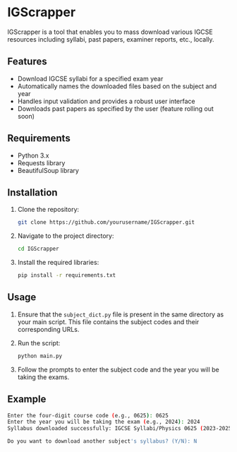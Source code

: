 # IGScrapper

IGScrapper is a tool that enables you to mass download various IGCSE resources including syllabi, past papers, examiner reports, etc., locally.

## Features

- Download IGCSE syllabi for a specified exam year
- Automatically names the downloaded files based on the subject and year
- Handles input validation and provides a robust user interface
- Downloads past papers as specified by the user (feature rolling out soon) 

## Requirements

- Python 3.x
- Requests library
- BeautifulSoup library

## Installation

1. Clone the repository:

    ```bash
    git clone https://github.com/yourusername/IGScrapper.git
    ```

2. Navigate to the project directory:

    ```bash
    cd IGScrapper
    ```

3. Install the required libraries:

    ```bash
    pip install -r requirements.txt
    ```

## Usage

1. Ensure that the `subject_dict.py` file is present in the same directory as your main script. This file contains the subject codes and their corresponding URLs.

2. Run the script:

    ```bash
    python main.py
    ```

3. Follow the prompts to enter the subject code and the year you will be taking the exams.

## Example

```bash
Enter the four-digit course code (e.g., 0625): 0625
Enter the year you will be taking the exam (e.g., 2024): 2024
Syllabus downloaded successfully: IGCSE Syllabi/Physics 0625 (2023-2025) Syllabus.pdf

Do you want to download another subject's syllabus? (Y/N): N
